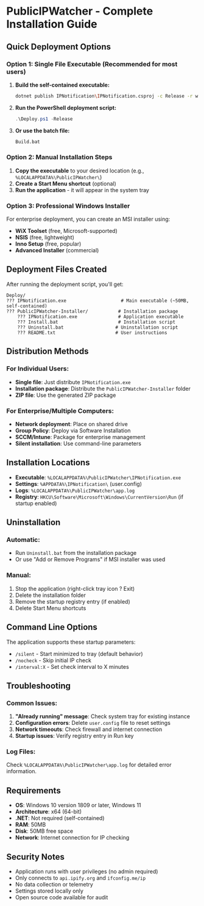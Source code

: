 # PublicIPWatcher - Complete Installation Guide

## Quick Deployment Options

### Option 1: Single File Executable (Recommended for most users)

1. **Build the self-contained executable:**
   ```bash
   dotnet publish IPNotification\IPNotification.csproj -c Release -r win-x64 --self-contained true -p:PublishSingleFile=true -p:IncludeNativeLibrariesForSelfExtract=true -o Deploy
   ```

2. **Run the PowerShell deployment script:**
   ```powershell
   .\Deploy.ps1 -Release
   ```

3. **Or use the batch file:**
   ```cmd
   Build.bat
   ```

### Option 2: Manual Installation Steps

1. **Copy the executable** to your desired location (e.g., `%LOCALAPPDATA%\PublicIPWatcher\`)
2. **Create a Start Menu shortcut** (optional)
3. **Run the application** - it will appear in the system tray

### Option 3: Professional Windows Installer

For enterprise deployment, you can create an MSI installer using:
- **WiX Toolset** (free, Microsoft-supported)
- **NSIS** (free, lightweight)
- **Inno Setup** (free, popular)
- **Advanced Installer** (commercial)

## Deployment Files Created

After running the deployment script, you'll get:

```
Deploy/
??? IPNotification.exe                    # Main executable (~50MB, self-contained)
??? PublicIPWatcher-Installer/           # Installation package
    ??? IPNotification.exe               # Application executable
    ??? Install.bat                      # Installation script
    ??? Uninstall.bat                   # Uninstallation script
    ??? README.txt                      # User instructions
```

## Distribution Methods

### For Individual Users:
- **Single file**: Just distribute `IPNotification.exe`
- **Installation package**: Distribute the `PublicIPWatcher-Installer` folder
- **ZIP file**: Use the generated ZIP package

### For Enterprise/Multiple Computers:
- **Network deployment**: Place on shared drive
- **Group Policy**: Deploy via Software Installation
- **SCCM/Intune**: Package for enterprise management
- **Silent installation**: Use command-line parameters

## Installation Locations

- **Executable**: `%LOCALAPPDATA%\PublicIPWatcher\IPNotification.exe`
- **Settings**: `%APPDATA%\IPNotification\` (user.config)
- **Logs**: `%LOCALAPPDATA%\PublicIPWatcher\app.log`
- **Registry**: `HKCU\Software\Microsoft\Windows\CurrentVersion\Run` (if startup enabled)

## Uninstallation

### Automatic:
- Run `Uninstall.bat` from the installation package
- Or use "Add or Remove Programs" if MSI installer was used

### Manual:
1. Stop the application (right-click tray icon ? Exit)
2. Delete the installation folder
3. Remove the startup registry entry (if enabled)
4. Delete Start Menu shortcuts

## Command Line Options

The application supports these startup parameters:
- `/silent` - Start minimized to tray (default behavior)
- `/nocheck` - Skip initial IP check
- `/interval:X` - Set check interval to X minutes

## Troubleshooting

### Common Issues:
1. **"Already running" message**: Check system tray for existing instance
2. **Configuration errors**: Delete `user.config` file to reset settings
3. **Network timeouts**: Check firewall and internet connection
4. **Startup issues**: Verify registry entry in Run key

### Log Files:
Check `%LOCALAPPDATA%\PublicIPWatcher\app.log` for detailed error information.

## Requirements

- **OS**: Windows 10 version 1809 or later, Windows 11
- **Architecture**: x64 (64-bit)
- **.NET**: Not required (self-contained)
- **RAM**: 50MB
- **Disk**: 50MB free space
- **Network**: Internet connection for IP checking

## Security Notes

- Application runs with user privileges (no admin required)
- Only connects to `api.ipify.org` and `ifconfig.me/ip`
- No data collection or telemetry
- Settings stored locally only
- Open source code available for audit